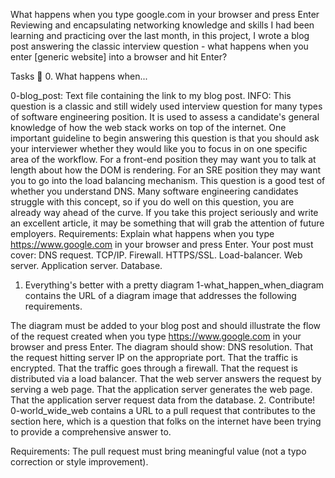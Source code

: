What happens when you type google.com in your browser and press Enter
Reviewing and encapsulating networking knowledge and skills I had been learning and practicing over the last month, in this project, I wrote a blog post answering the classic interview question - what happens when you enter [generic website] into a browser and hit Enter?

Tasks 📃
0. What happens when...

0-blog_post: Text file containing the link to my blog post.
INFO:
This question is a classic and still widely used interview question for many types of software engineering position. It is used to assess a candidate's general knowledge of how the web stack works on top of the internet. One important guideline to begin answering this question is that you should ask your interviewer whether they would like you to focus in on one specific area of the workflow. For a front-end position they may want you to talk at length about how the DOM is rendering. For an SRE position they may want you to go into the load balancing mechanism.
This question is a good test of whether you understand DNS. Many software engineering candidates struggle with this concept, so if you do well on this question, you are already way ahead of the curve. If you take this project seriously and write an excellent article, it may be something that will grab the attention of future employers.
Requirements:
Explain what happens when you type https://www.google.com in your browser and press Enter.
Your post must cover:
DNS request.
TCP/IP.
Firewall.
HTTPS/SSL.
Load-balancer.
Web server.
Application server.
Database.
 1. Everything's better with a pretty diagram
1-what_happen_when_diagram contains the URL of a diagram image that addresses the following requirements.

The diagram must be added to your blog post and should illustrate the flow of the request created when you type https://www.google.com in your browser and press Enter.
The diagram should show:
DNS resolution.
That the request hitting server IP on the appropriate port.
That the traffic is encrypted.
That the traffic goes through a firewall.
That the request is distributed via a load balancer.
That the web server answers the request by serving a web page.
That the application server generates the web page.
That the application server request data from the database.
 2. Contribute!
0-world_wide_web contains a URL to a pull request that contributes to the section here, which is a question that folks on the internet have been trying to provide a comprehensive answer to.

Requirements:
The pull request must bring meaningful value (not a typo correction or style improvement).
